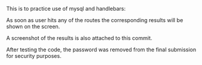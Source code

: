 This is to practice use of mysql and handlebars:

As soon as user hits any of the routes the corresponding results will be shown on the screen.

A screenshot of the results is also attached to this commit.

After testing the code, the password was removed from the final submission for security purposes.